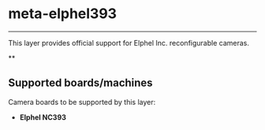 # meta-elphel393
***
This layer provides official support for Elphel Inc. reconfigurable cameras.

**
## Supported boards/machines
Camera boards to be supported by this layer:

* **Elphel NC393**

